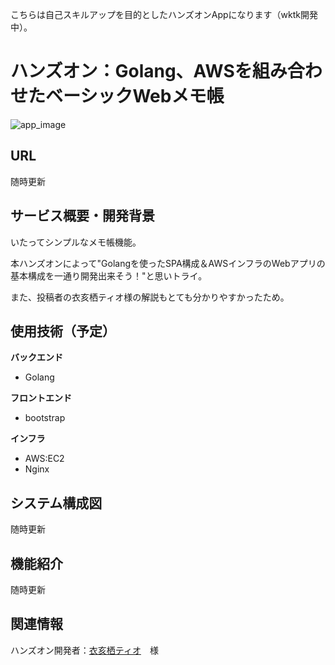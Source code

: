 こちらは自己スキルアップを目的としたハンズオンAppになります（wktk開発中）。

# ハンズオン：Golang、AWSを組み合わせたベーシックWebメモ帳

![app_image](https://github.com/user-attachments/assets/1cb0858f-0140-4c01-ab8b-4ec3d4e3c093)

## URL

随時更新

## サービス概要・開発背景

いたってシンプルなメモ帳機能。

本ハンズオンによって"Golangを使ったSPA構成＆AWSインフラのWebアプリの基本構成を一通り開発出来そう！"と思いトライ。

また、投稿者の衣亥栖ティオ様の解説もとても分かりやすかったため。

## 使用技術（予定）

**バックエンド** 

- Golang
  
**フロントエンド**

- bootstrap

**インフラ**

- AWS:EC2
- Nginx

## システム構成図

随時更新

## 機能紹介

随時更新

## 関連情報

ハンズオン開発者：[衣亥栖ティオ](https://www.youtube.com/@vtuberiis-tio9683)　様

